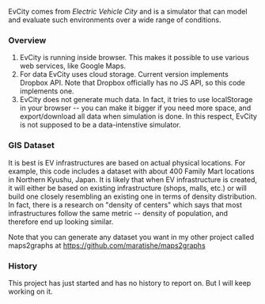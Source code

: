EvCity comes from *Electric Vehicle City* and is a simulator that can model and evaluate such environments over a wide range of conditions.

### Overview

 1. EvCity is running inside browser.  This makes it possible to use various web services, like Google Maps.
 2. For data EvCity uses cloud storage.  Current version implements Dropbox API. Note that Dropbox officially has no JS API, so this code implements one. 
 3. EvCity does not generate much data.  In fact, it tries to use localStorage in your browser -- you can make it bigger if you need more space, and export/download all data when simulation is done.  In this respect, EvCity is not supposed to be a data-intenstive simulator. 
 
### GIS Dataset

It is best is EV infrastructures are based on actual physical locations.  For example, this code includes 
a dataset with about 400 Family Mart locations in Northern Kyushu, Japan.  It is likely that when EV infrastructure is 
created, it will either be based on existing infrastructure (shops, malls, etc.) or will build one closely resembling 
an existing one in terms of density distribution.  In fact, there is a research on "density of centers" which says 
that most infrastructures follow the same metric -- density of population, and therefore end up looking similar. 

Note that you can generate any dataset you want in my other project called maps2graphs at https://github.com/maratishe/maps2graphs

### History 

This project has just started and has no history to report on. But I will keep working on it. 
